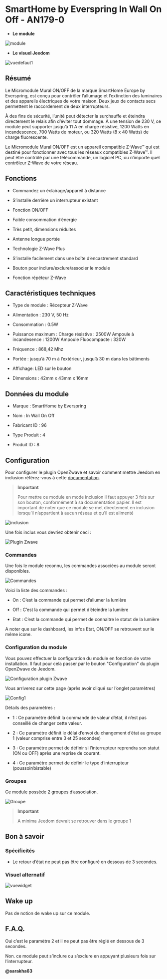 SmartHome by Everspring In Wall On Off - AN179-0
================================================

-   **Le module**

![module](images/smarthomebyeverspring.AN179-0/module.jpg)

-   **Le visuel Jeedom**

![vuedefaut1](images/smarthomebyeverspring.AN179-0/vuedefaut1.jpg)

Résumé
------

Le Micromodule Mural ON/OFF de la marque SmartHome Europe by Everspring,
est conçu pour contrôler l’allumage et l’extinction des luminaires et
des appareils électriques de votre maison. Deux jeux de contacts secs
permettent le raccordement de deux interrupteurs.

À des fins de sécurité, l’unité peut détecter la surchauffe et éteindra
directement le relais afin d’éviter tout dommage. À une tension de 230
V, ce module peut supporter jusqu’à 11 A en charge résistive, 1200 Watts
en incandescence, 700 Watts de moteur, ou 320 Watts (8 x 40 Watts) de
charge fluorescente.

Le Micromodule Mural ON/OFF est un appareil compatible Z-Wave™ qui est
destiné pour fonctionner avec tous les réseaux compatibles Z-Wave™. Il
peut être contrôlé par une télécommande, un logiciel PC, ou n’importe
quel contrôleur Z-Wave de votre réseau.

Fonctions
---------

-   Commandez un éclairage/appareil à distance

-   S’installe derrière un interrupteur existant

-   Fonction ON/OFF

-   Faible consommation d’énergie

-   Très petit, dimensions réduites

-   Antenne longue portée

-   Technologie Z-Wave Plus

-   S’installe facilement dans une boîte d’encastrement standard

-   Bouton pour inclure/exclure/associer le module

-   Fonction répéteur Z-Wave

Caractéristiques techniques
---------------------------

-   Type de module : Récepteur Z-Wave

-   Alimentation : 230 V, 50 Hz

-   Consommation : 0.5W

-   Puissance maximum : Charge résistive : 2500W Ampoule à incandesence
    : 1200W Ampoule Fluocompacte : 320W

-   Fréquence : 868,42 Mhz

-   Portée : jusqu’à 70 m à l’extérieur, jusqu’à 30 m dans les bâtiments

-   Affichage: LED sur le bouton

-   Dimensions : 42mm x 43mm x 16mm

Données du module
-----------------

-   Marque : SmartHome by Everspring

-   Nom : In Wall On Off

-   Fabricant ID : 96

-   Type Produit : 4

-   Produit ID : 8

Configuration
-------------

Pour configurer le plugin OpenZwave et savoir comment mettre Jeedom en
inclusion référez-vous à cette
[documentation](https://doc.jeedom.com/fr_FR/plugins/automation%20protocol/openzwave/).

> **Important**
>
> Pour mettre ce module en mode inclusion il faut appuyer 3 fois sur son
> bouton, conformément à sa documentation papier. Il est important de
> noter que ce module se met directement en inclusion lorsqu’il
> n’appartient à aucun réseau et qu’il est alimenté

![inclusion](images/smarthomebyeverspring.AN179-0/inclusion.jpg)

Une fois inclus vous devriez obtenir ceci :

![Plugin Zwave](images/smarthomebyeverspring.AN179-0/information.jpg)

### Commandes

Une fois le module reconnu, les commandes associées au module seront
disponibles.

![Commandes](images/smarthomebyeverspring.AN179-0/commandes.jpg)

Voici la liste des commandes :

-   On : C’est la commande qui permet d’allumer la lumière

-   Off : C’est la commande qui permet d’éteindre la lumière

-   Etat : C’est la commande qui permet de connaitre le statut de la
    lumière

A noter que sur le dashboard, les infos Etat, ON/OFF se retrouvent sur
le même icone.

### Configuration du module

Vous pouvez effectuer la configuration du module en fonction de votre
installation. Il faut pour cela passer par le bouton "Configuration" du
plugin OpenZwave de Jeedom.

![Configuration plugin Zwave](images/plugin/bouton_configuration.jpg)

Vous arriverez sur cette page (après avoir cliqué sur l’onglet
paramètres)

![Config1](images/smarthomebyeverspring.AN179-0/config1.jpg)

Détails des paramètres :

-   1 : Ce paramètre déﬁnit la commande de valeur d’état, il n’est pas
    conseillé de changer cette valeur.

-   2 : Ce paramètre définit le délai d’envoi du changement d’état au
    groupe 1 (valeur comprise entre 3 et 25 secondes)

-   3 : Ce paramètre permet de définir si l’interrupteur reprendra son
    statut (ON ou OFF) après une reprise de courant.

-   4 : Ce paramètre permet de définir le type
    d’interrupteur (poussoir/bistable)

### Groupes

Ce module possède 2 groupes d’association.

![Groupe](images/smarthomebyeverspring.AN179-0/groupe.jpg)

> **Important**
>
> A minima Jeedom devrait se retrouver dans le groupe 1

Bon à savoir
------------

### Spécificités

-   Le retour d’état ne peut pas être configuré en dessous de 3
    secondes.

### Visuel alternatif

![vuewidget](images//smarthomebyeverspring.AN179-0/vuewidget.jpg)

Wake up
-------

Pas de notion de wake up sur ce module.

F.A.Q.
------

Oui c’est le paramètre 2 et il ne peut pas être réglé en dessous de 3
secondes.

Non. ce module peut s’inclure ou s’exclure en appuyant plusieurs fois
sur l’interrupteur.

**@sarakha63**
